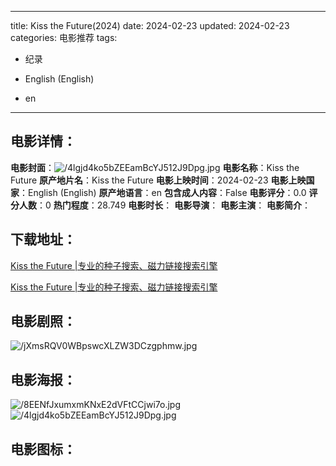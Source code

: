 
---
title: Kiss the Future(2024)
date: 2024-02-23
updated: 2024-02-23
categories: 电影推荐
tags:
- 纪录

- English (English)
- en
---


> 

## **电影详情**：

**电影封面**：<img src="https://image.tmdb.org/t/p/w200/4lgjd4ko5bZEEamBcYJ512J9Dpg.jpg" alt="/4lgjd4ko5bZEEamBcYJ512J9Dpg.jpg" title="/4lgjd4ko5bZEEamBcYJ512J9Dpg.jpg">
**电影名称**：Kiss the Future
**原产地片名**：Kiss the Future
**电影上映时间**：2024-02-23
**电影上映国家**：English (English)
**原产地语言**：en
**包含成人内容**：False
**电影评分**：0.0
**评分人数**：0
**热门程度**：28.749
**电影时长**：
**电影导演**：
**电影主演**：
**电影简介**：

## **下载地址**：
[Kiss the Future |专业的种子搜索、磁力链接搜索引擎](https://movie.amd794.com:2083/?search=Kiss%20the%20Future&ordering=&mode=match_phrase&page_size=10&page=1)

[Kiss the Future |专业的种子搜索、磁力链接搜索引擎](https://movie.amd794.com:2083/?search=Kiss%20the%20Future&ordering=&mode=match_phrase&page_size=10&page=1)
 

## **电影剧照**：
<img src="https://image.tmdb.org/t/p/original/jXmsRQV0WBpswcXLZW3DCzgphmw.jpg" alt="/jXmsRQV0WBpswcXLZW3DCzgphmw.jpg" title="/jXmsRQV0WBpswcXLZW3DCzgphmw.jpg">

## **电影海报**：
<img src="https://image.tmdb.org/t/p/original/8EENfJxumxmKNxE2dVFtCCjwi7o.jpg" alt="/8EENfJxumxmKNxE2dVFtCCjwi7o.jpg" title="/8EENfJxumxmKNxE2dVFtCCjwi7o.jpg"><img src="https://image.tmdb.org/t/p/original/4lgjd4ko5bZEEamBcYJ512J9Dpg.jpg" alt="/4lgjd4ko5bZEEamBcYJ512J9Dpg.jpg" title="/4lgjd4ko5bZEEamBcYJ512J9Dpg.jpg">

## **电影图标**：

